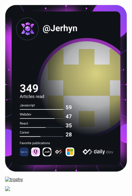 <a href="https://app.daily.dev/Jerhyn"><img src="https://github.com/Jerhyn/Jerhyn/blob/main/devcard.svg" width="400" alt="Jerhyn's Dev Card"/></a>

[![trophy](https://hacked-github-stat-trophies.vercel.app/?username=Jerhyn&theme=onedark&title=AllSuperRank,MultipleLang)](https://github.com/ryo-ma/github-profile-trophy)

<p><img align="left" src="https://github-readme-stats.vercel.app/api/top-langs?username=Jerhyn&show_icons=true&locale=en&layout=compact" /></p>
<!---
Jerhyn/Jerhyn is a ✨ special ✨ repository because its `README.md` (this file) appears on your GitHub profile.
You can click the Preview link to take a look at your changes.
--->
